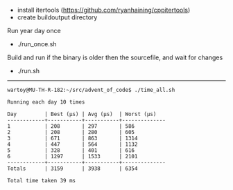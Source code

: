 - install itertools (https://github.com/ryanhaining/cppitertools)
- create buildoutput directory

Run year day once
- ./run_once.sh <year> <day>

Build and run <year> <day> if the binary is older then the sourcefile, and wait for changes
- ./run.sh <year> <day>


---
```
wartoy@MU-TH-R-182:~/src/advent_of_code$ ./time_all.sh 

Running each day 10 times

Day         | Best (µs) | Avg (µs)  | Worst (µs)
------------+-----------+-----------+--------------
1           | 208       | 297       | 586
2           | 208       | 280       | 605
3           | 671       | 863       | 1314
4           | 447       | 564       | 1132
5           | 328       | 401       | 616
6           | 1297      | 1533      | 2101
------------+-----------+-----------+--------------
Totals      | 3159      | 3938      | 6354

Total time taken 39 ms
```

